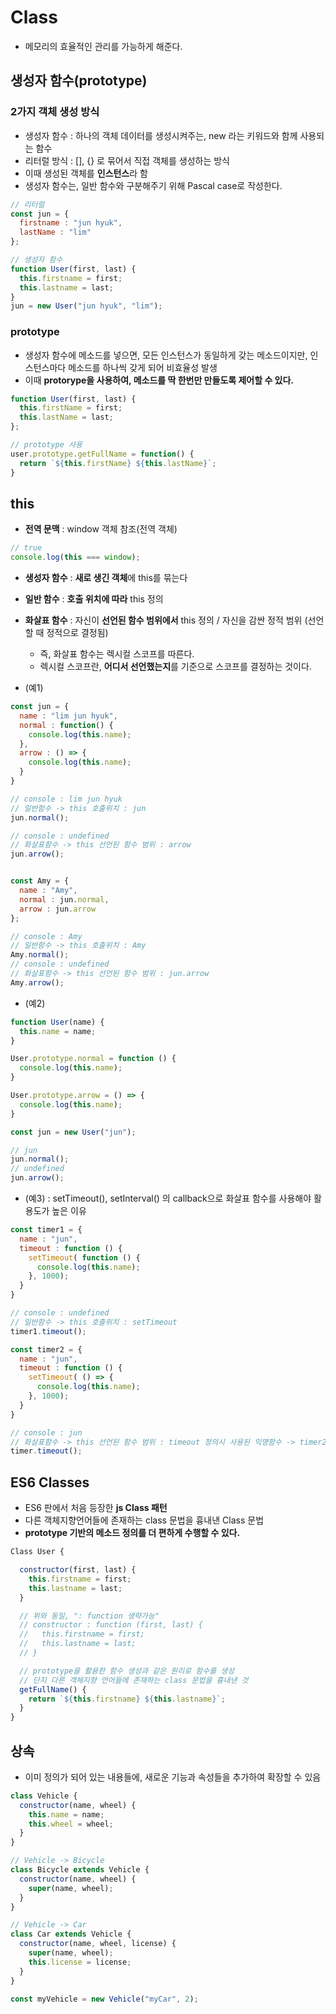 # Class

- 메모리의 효율적인 관리를 가능하게 해준다.


## 생성자 함수(prototype)

### 2가지 객체 생성 방식

- 생성자 함수 : 하나의 객체 데이터를 생성시켜주는, new 라는 키워드와 함께 사용되는 함수
- 리터럴 방식 : [], {} 로 묶어서 직접 객체를 생성하는 방식
- 이때 생성된 객체를 **인스턴스**라 함
- 생성자 함수는, 일반 함수와 구분해주기 위해 Pascal case로 작성한다.

```js
// 리터럴 
const jun = {
  firstname : "jun hyuk",
  lastName : "lim"
};

// 생성자 함수 
function User(first, last) {
  this.firstname = first;
  this.lastname = last;
}
jun = new User("jun hyuk", "lim");
```

### prototype

- 생성자 함수에 메소드를 넣으면, 모든 인스턴스가 동일하게 갖는 메소드이지만, 인스턴스마다 메소드를 하나씩 갖게 되어 비효율성 발생
- 이때 **protorype을 사용하여, 메소드를 딱 한번만 만들도록 제어할 수 있다.**

```js
function User(first, last) {
  this.firstName = first;
  this.lastName = last;
};

// prototype 사용
user.prototype.getFullName = function() {
  return `${this.firstName} ${this.lastName}`;
}
```


## this

- **전역 문맥** : window 객체 참조(전역 객체)

```js
// true
console.log(this === window);
```

- **생성자 함수** : **새로 생긴 객체**에 this를 묶는다
- **일반 함수** : **호출 위치에 따라** this 정의
- **화살표 함수** : 자신이 **선언된 함수 범위에서** this 정의 / 자신을 감싼 정적 범위 (선언할 때 정적으로 결정됨)
  - 즉, 화살표 함수는 렉시컬 스코프를 따른다.
  - 렉시컬 스코프란, **어디서 선언했는지**를 기준으로 스코프를 결정하는 것이다.
  
- (예1)

```js
const jun = {
  name : "lim jun hyuk",
  normal : function() {
    console.log(this.name);
  },
  arrow : () => {
    console.log(this.name);
  }
}

// console : lim jun hyuk
// 일반함수 -> this 호출위치 : jun
jun.normal();

// console : undefined
// 화살표함수 -> this 선언된 함수 범위 : arrow
jun.arrow();


const Amy = {
  name : "Amy",
  normal : jun.normal,
  arrow : jun.arrow
};

// console : Amy
// 일반함수 -> this 호출위치 : Amy
Amy.normal();
// console : undefined
// 화살표함수 -> this 선언된 함수 범위 : jun.arrow
Amy.arrow();
```

- (예2)

```js
function User(name) {
  this.name = name;
}

User.prototype.normal = function () {
  console.log(this.name);
}

User.prototype.arrow = () => {
  console.log(this.name);
}

const jun = new User("jun");

// jun
jun.normal();
// undefined
jun.arrow();
```

- (예3) : setTimeout(), setInterval() 의 callback으로 화살표 함수를 사용해야 활용도가 높은 이유

```js
const timer1 = {
  name : "jun",
  timeout : function () {
    setTimeout( function () {
      console.log(this.name);
    }, 1000);
  }
}

// console : undefined
// 일반함수 -> this 호출위치 : setTimeout
timer1.timeout();

const timer2 = {
  name : "jun",
  timeout : function () {
    setTimeout( () => {
      console.log(this.name);
    }, 1000);
  }
}

// console : jun
// 화살표함수 -> this 선언된 함수 범위 : timeout 정의시 사용된 익명함수 -> timer2
timer.timeout();
```


## ES6 Classes

- ES6 판에서 처음 등장한 **js Class 패턴**
- 다른 객체지향언어들에 존재하는 class 문법을 흉내낸 Class 문법
- **prototype 기반의 메소드 정의를 더 편하게 수행할 수 있다.**

```js
Class User {

  constructor(first, last) {
    this.firstname = first;
    this.lastname = last;
  }

  // 위와 동일, ": function 생략가능"
  // constructor : function (first, last) {
  //   this.firstname = first;
  //   this.lastname = last;
  // }

  // prototype을 활용한 함수 생성과 같은 원리로 함수를 생성
  // 단지 다른 객체지향 언어들에 존재하는 class 문법을 흉내낸 것
  getFullName() {
    return `${this.firstname} ${this.lastname}`;
  }
}
```


## 상속

- 이미 정의가 되어 있는 내용들에, 새로운 기능과 속성들을 추가하여 확장할 수 있음

```js
class Vehicle {
  constructor(name, wheel) {
    this.name = name;
    this.wheel = wheel;
  }
}

// Vehicle -> Bicycle
class Bicycle extends Vehicle {
  constructor(name, wheel) {
    super(name, wheel);
  }
}

// Vehicle -> Car
class Car extends Vehicle {
  constructor(name, wheel, license) {
    super(name, wheel);
    this.license = license;
  }
}

const myVehicle = new Vehicle("myCar", 2);
```


